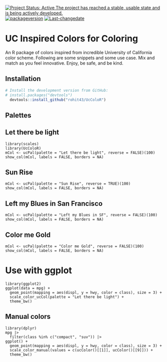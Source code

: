 [![Project Status: Active The project has reached a stable, usable state
and is being actively
developed.](https://www.repostatus.org/badges/latest/active.svg)](https://www.repostatus.org/#active)
[![packageversion](https://img.shields.io/badge/Package%20version-0.1.0-orange.svg?style=flat-square)](commits/develop)
[![Last-changedate](https://img.shields.io/badge/last%20change-2023--02--04-yellowgreen.svg)](/commits/master)

# UC Inspired Colors for Coloring

An R package of colors inspired from incredible University of California color scheme. Following are some snippets and some use case. Mix and match as you feel innovative. Enjoy, be safe, and be kind. 

## Installation

``` r
# Install the development version from GitHub:
# install.packages("devtools")
  devtools::install_github("rohit43/UcColoR")
```

## Palettes

## Let there be light
```{r, eval = TRUE}
library(scales)
library(UcColoR)
mCol <- ucPal(palette = "Let there be light", reverse = FALSE)(100)
show_col(mCol, labels = FALSE, borders = NA)
```

## Sun Rise
```{r}
mCol <- ucPal(palette = "Sun Rise", reverse = TRUE)(100)
show_col(mCol, labels = FALSE, borders = NA)
```

## Left my Blues in San Francisco
```{r}
mCol <- ucPal(palette = "Left my Blues in SF", reverse = FALSE)(100)
show_col(mCol, labels = FALSE, borders = NA)
```

## Color me Gold
```{r}
mCol <- ucPal(palette = "Color me Gold", reverse = FALSE)(100)
show_col(mCol, labels = FALSE, borders = NA)
```

# Use with ggplot
```{r}
library(ggplot2)
ggplot(data = mpg) +
  geom_point(mapping = aes(displ, y = hwy, color = class), size = 3) +
  scale_color_ucCol(palette = "Let there be light") +
  theme_bw()
```

## Manual colors
```{r, message=FALSE}
library(dplyr)
mpg |>
  filter(class %in% c("compact", "suv")) |>
ggplot() +
  geom_point(mapping = aes(displ, y = hwy, color = class), size = 3) +
  scale_color_manual(values = c(ucColor()[[1]], ucColor()[[9]])) +
  theme_bw()
```

